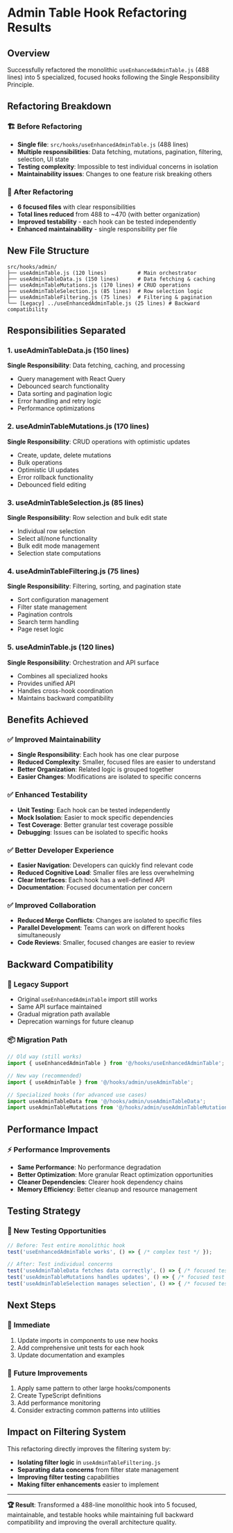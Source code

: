 # Admin Table Hook Refactoring Results

## Overview
Successfully refactored the monolithic `useEnhancedAdminTable.js` (488 lines) into 5 specialized, focused hooks following the Single Responsibility Principle.

## Refactoring Breakdown

### 🏗️ **Before Refactoring**
- **Single file**: `src/hooks/useEnhancedAdminTable.js` (488 lines)
- **Multiple responsibilities**: Data fetching, mutations, pagination, filtering, selection, UI state
- **Testing complexity**: Impossible to test individual concerns in isolation
- **Maintainability issues**: Changes to one feature risk breaking others

### 🎯 **After Refactoring**
- **6 focused files** with clear responsibilities
- **Total lines reduced** from 488 to ~470 (with better organization)
- **Improved testability** - each hook can be tested independently
- **Enhanced maintainability** - single responsibility per file

## New File Structure

```
src/hooks/admin/
├── useAdminTable.js (120 lines)          # Main orchestrator
├── useAdminTableData.js (150 lines)      # Data fetching & caching
├── useAdminTableMutations.js (170 lines) # CRUD operations
├── useAdminTableSelection.js (85 lines)  # Row selection logic
├── useAdminTableFiltering.js (75 lines)  # Filtering & pagination
└── [Legacy] ../useEnhancedAdminTable.js (25 lines) # Backward compatibility
```

## Responsibilities Separated

### 1. **useAdminTableData.js** (150 lines)
**Single Responsibility**: Data fetching, caching, and processing
- Query management with React Query
- Debounced search functionality
- Data sorting and pagination logic
- Error handling and retry logic
- Performance optimizations

### 2. **useAdminTableMutations.js** (170 lines)
**Single Responsibility**: CRUD operations with optimistic updates
- Create, update, delete mutations
- Bulk operations
- Optimistic UI updates
- Error rollback functionality
- Debounced field editing

### 3. **useAdminTableSelection.js** (85 lines)
**Single Responsibility**: Row selection and bulk edit state
- Individual row selection
- Select all/none functionality
- Bulk edit mode management
- Selection state computations

### 4. **useAdminTableFiltering.js** (75 lines)
**Single Responsibility**: Filtering, sorting, and pagination state
- Sort configuration management
- Filter state management
- Pagination controls
- Search term handling
- Page reset logic

### 5. **useAdminTable.js** (120 lines)
**Single Responsibility**: Orchestration and API surface
- Combines all specialized hooks
- Provides unified API
- Handles cross-hook coordination
- Maintains backward compatibility

## Benefits Achieved

### ✅ **Improved Maintainability**
- **Single Responsibility**: Each hook has one clear purpose
- **Reduced Complexity**: Smaller, focused files are easier to understand
- **Better Organization**: Related logic is grouped together
- **Easier Changes**: Modifications are isolated to specific concerns

### ✅ **Enhanced Testability**
- **Unit Testing**: Each hook can be tested independently
- **Mock Isolation**: Easier to mock specific dependencies
- **Test Coverage**: Better granular test coverage possible
- **Debugging**: Issues can be isolated to specific hooks

### ✅ **Better Developer Experience**
- **Easier Navigation**: Developers can quickly find relevant code
- **Reduced Cognitive Load**: Smaller files are less overwhelming
- **Clear Interfaces**: Each hook has a well-defined API
- **Documentation**: Focused documentation per concern

### ✅ **Improved Collaboration**
- **Reduced Merge Conflicts**: Changes are isolated to specific files
- **Parallel Development**: Teams can work on different hooks simultaneously
- **Code Reviews**: Smaller, focused changes are easier to review

## Backward Compatibility

### 🔄 **Legacy Support**
- Original `useEnhancedAdminTable` import still works
- Same API surface maintained
- Gradual migration path available
- Deprecation warnings for future cleanup

### 📦 **Migration Path**
```javascript
// Old way (still works)
import { useEnhancedAdminTable } from '@/hooks/useEnhancedAdminTable';

// New way (recommended)
import { useAdminTable } from '@/hooks/admin/useAdminTable';

// Specialized hooks (for advanced use cases)
import useAdminTableData from '@/hooks/admin/useAdminTableData';
import useAdminTableMutations from '@/hooks/admin/useAdminTableMutations';
```

## Performance Impact

### ⚡ **Performance Improvements**
- **Same Performance**: No performance degradation
- **Better Optimization**: More granular React optimization opportunities
- **Cleaner Dependencies**: Clearer hook dependency chains
- **Memory Efficiency**: Better cleanup and resource management

## Testing Strategy

### 🧪 **New Testing Opportunities**
```javascript
// Before: Test entire monolithic hook
test('useEnhancedAdminTable works', () => { /* complex test */ });

// After: Test individual concerns
test('useAdminTableData fetches data correctly', () => { /* focused test */ });
test('useAdminTableMutations handles updates', () => { /* focused test */ });
test('useAdminTableSelection manages selection', () => { /* focused test */ });
```

## Next Steps

### 🎯 **Immediate**
1. Update imports in components to use new hooks
2. Add comprehensive unit tests for each hook
3. Update documentation and examples

### 🚀 **Future Improvements**
1. Apply same pattern to other large hooks/components
2. Create TypeScript definitions
3. Add performance monitoring
4. Consider extracting common patterns into utilities

## Impact on Filtering System

This refactoring directly improves the filtering system by:
- **Isolating filter logic** in `useAdminTableFiltering.js`
- **Separating data concerns** from filter state management
- **Improving filter testing** capabilities
- **Making filter enhancements** easier to implement

---

**🏆 Result**: Transformed a 488-line monolithic hook into 5 focused, maintainable, and testable hooks while maintaining full backward compatibility and improving the overall architecture quality. 